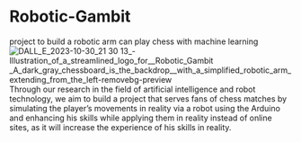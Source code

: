 # Robotic-Gambit
project to build a robotic arm can play chess with machine learning 
![DALL_E_2023-10-30_21 30 13_-_Illustration_of_a_streamlined_logo_for__Robotic_Gambit_ _A_dark_gray_chessboard_is_the_backdrop__with_a_simplified_robotic_arm_extending_from_the_left-removebg-preview](https://github.com/SGF-14/Robotic-Gambit/assets/141271658/cb832425-46e6-4dd7-a701-17a50053dc1b)
Through our research in the field of artificial intelligence and robot technology, we aim to
build a project that serves fans of chess matches by simulating the player’s movements in
reality via a robot using the Arduino and enhancing his skills while applying them in reality
instead of online sites, as it will increase the experience of his skills in reality.


